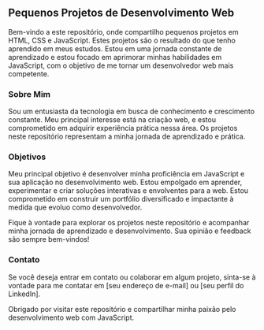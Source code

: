 ## Pequenos Projetos de Desenvolvimento Web

Bem-vindo a este repositório, onde compartilho pequenos projetos em HTML, CSS e JavaScript. Estes projetos são o resultado do que tenho aprendido em meus estudos. Estou em uma jornada constante de aprendizado e estou focado em aprimorar minhas habilidades em JavaScript, com o objetivo de me tornar um desenvolvedor web mais competente.

### Sobre Mim

Sou um entusiasta da tecnologia em busca de conhecimento e crescimento constante. Meu principal interesse está na criação web, e estou comprometido em adquirir experiência prática nessa área. Os projetos neste repositório representam a minha jornada de aprendizado e prática. 

### Objetivos

Meu principal objetivo é desenvolver minha proficiência em JavaScript e sua aplicação no desenvolvimento web. Estou empolgado em aprender, experimentar e criar soluções interativas e envolventes para a web. Estou comprometido em construir um portfólio diversificado e impactante à medida que evoluo como desenvolvedor.

Fique à vontade para explorar os projetos neste repositório e acompanhar minha jornada de aprendizado e desenvolvimento. Sua opinião e feedback são sempre bem-vindos!

### Contato

Se você deseja entrar em contato ou colaborar em algum projeto, sinta-se à vontade para me contatar em [seu endereço de e-mail] ou [seu perfil do LinkedIn].

Obrigado por visitar este repositório e compartilhar minha paixão pelo desenvolvimento web com JavaScript.
